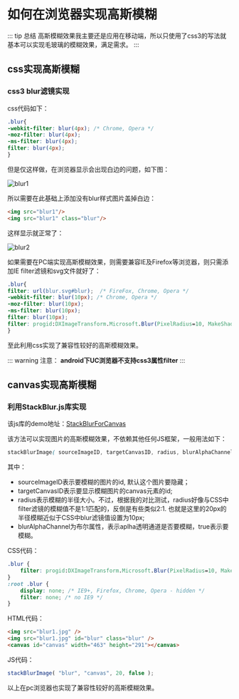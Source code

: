 # 如何在浏览器实现高斯模糊

::: tip 总结
高斯模糊效果我主要还是应用在移动端，所以只使用了css3的写法就基本可以实现毛玻璃的模糊效果，满足需求。
:::

## css实现高斯模糊

### css3 blur滤镜实现

css代码如下：

``` css
.blur{
-webkit-filter: blur(4px); /* Chrome, Opera */
-moz-filter: blur(4px);
-ms-filter: blur(4px);
filter: blur(4px);
}
```

但是仅这样做，在浏览器显示会出现白边的问题，如下图：

 ![blur1](http://7xrkii.com1.z0.glb.clouddn.com/blur1.png)

 所以需要在此基础上添加没有blur样式图片盖掉白边：

``` html
<img src="blur1"/>
<img src="blur1" class="blur"/>
```

这样显示就正常了：

 ![blur2](http://7xrkii.com1.z0.glb.clouddn.com/blur2.png)

 如果需要在PC端实现高斯模糊效果，则需要兼容IE及Firefox等浏览器，则只需添加IE filter滤镜和svg文件就好了：

``` css
.blur{
filter: url(blur.svg#blur);  /* FireFox, Chrome, Opera */
-webkit-filter: blur(10px); /* Chrome, Opera */
-moz-filter: blur(10px);
-ms-filter: blur(10px);
filter: blur(10px);
filter: progid:DXImageTransform.Microsoft.Blur(PixelRadius=10, MakeShadow=false); /* IE6~IE9 */
}
```

至此利用css实现了兼容性较好的高斯模糊效果。

::: warning 注意：
**android下UC浏览器不支持css3属性filter**
:::

## canvas实现高斯模糊

### 利用StackBlur.js库实现

该js库的demo地址：[StackBlurForCanvas](http://www.quasimondo.com/StackBlurForCanvas/StackBlurDemo.html)

该方法可以实现图片的高斯模糊效果，不依赖其他任何JS框架，一般用法如下：

``` css
stackBlurImage( sourceImageID, targetCanvasID, radius, blurAlphaChannel );
```

其中：

* sourceImageID表示要模糊的图片的id, 默认这个图片要隐藏；
* targetCanvasID表示要显示模糊图片的canvas元素的id;
* radius表示模糊的半径大小。不过，根据我的对比测试，radius好像与CSS中filter滤镜的模糊值不是1:1匹配的，反倒是有些类似2:1. 也就是这里的20px的半径模糊近似于CSS中blur滤镜值设置为10px;
* blurAlphaChannel为布尔属性，表示aplha透明通道是否要模糊，true表示要模糊。

CSS代码：

``` css
.blur {
    filter: progid:DXImageTransform.Microsoft.Blur(PixelRadius=10, MakeShadow=false); /* IE6~IE9 */
}
:root .blur {
    display: none; /* IE9+, Firefox, Chrome, Opera - hidden */
    filter: none; /* no IE9 */
}
```

HTML代码：

``` html
<img src="blur1.jpg" />
<img src="blur1.jpg" id="blur" class="blur" />
<canvas id="canvas" width="463" height="291"></canvas>
```

JS代码：

``` js
stackBlurImage( "blur", "canvas", 20, false );
```

以上在pc浏览器也实现了兼容性较好的高斯模糊效果。
